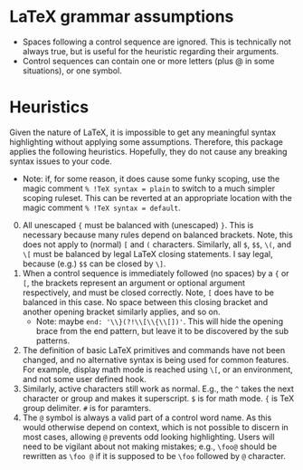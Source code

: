# LaTeX grammar assumptions
- Spaces following a control sequence are ignored. This is technically not always true, but is useful for the heuristic regarding their arguments.
- Control sequences can contain one or more letters (plus @ in some situations), or one symbol.

# Heuristics
Given the nature of LaTeX, it is impossible to get any meaningful syntax highlighting without applying some assumptions. Therefore, this package applies the following heuristics. Hopefully, they do not cause any breaking syntax issues to your code.
 - Note: if, for some reason, it does cause some funky scoping, use the magic comment `% !TeX syntax = plain` to switch to a much simpler scoping ruleset. This can be reverted at an appropriate location with the magic comment `% !TeX syntax = default`.

0. All unescaped `{` must be balanced with (unescaped) `}`. This is necessary because many rules depend on balanced brackets. Note, this does not apply to (normal) `[` and `(` characters. Similarly, all `$`, `$$`, `\(`, and `\[` must be balanced by legal LaTeX closing statements. I say legal, because (e.g.) `$$` can be closed by `\]`.
1. When a control sequence is immediately followed (no spaces) by a `{` or `[`, the brackets represent an argument or optional argument respectively, and must be closed correctly. Note, `[` does have to be balanced in this case. No space between this closing bracket and another opening bracket similarly applies, and so on.
    - Note: maybe `end: '\\}(?!\\[\\{\\[])'`. This will hide the opening brace from the end pattern, but leave it to be discovered by the sub patterns.
2. The definition of basic LaTeX primitives and commands have not been changed, and no alternative syntax is being used for common features. For example, display math mode is reached using `\[`, or an environment, and not some user defined hook.
3. Similarly, active characters still work as normal. E.g., the `^` takes the next character or group and makes it superscript. `$` is for math mode. `{` is TeX group delimiter. `#` is for paramters.
4. The `@` symbol is always a valid part of a control word name. As this would otherwise depend on context, which is not possible to discern in most cases, allowing `@` prevents odd looking highlighting. Users will need to be vigilant about not making mistakes; e.g., `\foo@` should be rewritten as `\foo @` if it is supposed to be `\foo` followed by `@` character.
